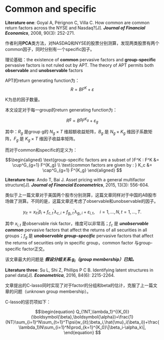 # Common and specific

**Literature one**: Goyal A, Pérignon C, Villa C. How common are common return factors across the NYSE and Nasdaq?[J]. ***Journal of Financial Economics***, 2008, 90(3): 252-271.

作者利用**PCA**类方法，对NASDAQ和NYSE的股票分别测算，发现两类股票有两个common因子，同时分别有一个specific因子。

理论基础：the existence of **common** pervasive factors and **group-specific** pervasive factors is not ruled out by APT. The theory of APT permits both **observable** and **unobservable** factors

APT的return generating function为：
$$\begin{equation}
R = BF^K + \varepsilon 
\end{equation}
$$

K为总的因子数量。

本文设定对于每一group的return generating function为：

$$\begin{equation}
R^g = B^g F^{K_g} + \varepsilon_g
\end{equation}
$$

其中：$R_g$ 是group g的 $N_g \times T$ 维超额收益矩阵，$B_g$ 是 $N_g \times K_g$ 维因子系数矩阵，$F_g$ 是 $K_g \times T$ 维因子收益率矩阵。

而对于common和specific的定义为：

$$\begin{aligned}
\text{group-specific factors are a subset of }F^K : F^K &= \cup^G_{g=1} F^{K_g} \\
\text{common factors are given by : } K_c &= \cap^G_{g=1} F^{K_g}
\end{aligned}
$$



**Literature two**: Ando T, Bai J. Asset pricing with a general multifactor structure[J]. ***Journal of Financial Econometrics***, 2015, 13(3): 556-604.

类似于上一篇文章对于美国两个股市分别测算，这篇文章同样对于中国的AB股市场做了测算。不同的是，这篇文章还考虑了observable和unobservable的因子。

$$\begin{equation}
y_{it}=x_{it}^{\prime}\beta_{i}+f_{c,t}^{\prime}\lambda_{c,i}+f_{g_{i},t}^{\prime}\lambda_{g_{i},i}+\varepsilon_{i,t},\quad i=1,\ldots,N,t=1,\ldots,T.  
\end{equation}
$$

其中 $x_{i,t}$ 是observable risk factor，维度可以非常高；$f_{c}$ 是 ***unobservable common*** pervasive factors that affect the returns of all securities in all groups；$f_{g}$ 是 ***unobservable group-specific*** pervasive factors that affect the returns of securities only in specific group，common factor 与group-specific factor正交。

该文章最大的问题是 ***假设分组关系 $g_i$（group membership）已知。***


**Literature three**: Su L, Shi Z, Phillips P C B. Identifying latent structures in panel data[J]. ***Econometrica***, 2016, 84(6): 2215-2264.

文章提出的C-lasso同时实现了对于factor的分组和beta的估计，克服了上一篇文章的问题（unknown group membership）。

C-lasso的惩罚项如下：

$$\begin{equation}
Q_{1NT,\lambda_1}^{(K_0)}(\boldsymbol{\beta},\boldsymbol{\alpha})=\frac{1}{NT}\sum_{i=1}^N\sum_{t=1}^T\psi(w_{it};\beta_i,\hat{\mu}_i(\beta_i))+\frac{\lambda_1}N\sum_{i=1}^N\prod_{k=1}^{K_0}\|\beta_i-\alpha_k\|,
\end{equation}
$$





